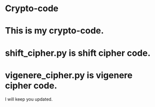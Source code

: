 # Crypto-code

# This is my crypto-code.

# shift_cipher.py is shift cipher code.

# vigenere_cipher.py is vigenere cipher code.

I will keep you updated.
